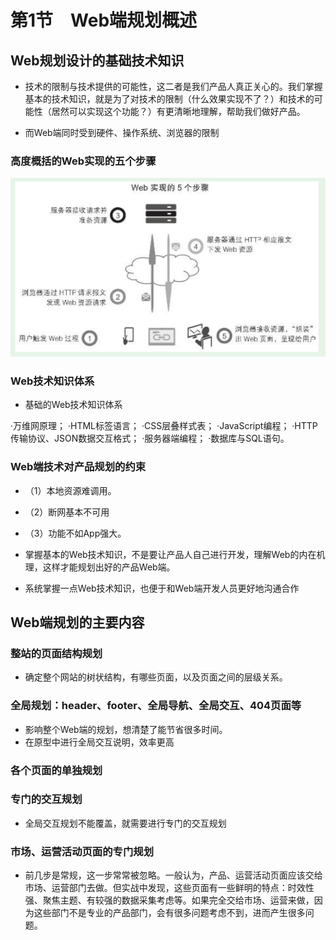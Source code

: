 # 第1节　Web端规划概述

## Web规划设计的基础技术知识

* 技术的限制与技术提供的可能性，这二者是我们产品人真正关心的。我们掌握基本的技术知识，就是为了对技术的限制（什么效果实现不了？）和技术的可能性（居然可以实现这个功能？）有更清晰地理解，帮助我们做好产品。

* 而Web端同时受到硬件、操作系统、浏览器的限制

### 高度概括的Web实现的五个步骤

![image-20200319125433181](image-20200319125433181.png)

### Web技术知识体系

* 基础的Web技术知识体系

·万维网原理；
·HTML标签语言；
·CSS层叠样式表；
·JavaScript编程；
·HTTP传输协议、JSON数据交互格式；
·服务器端编程；
·数据库与SQL语句。

### Web端技术对产品规划的约束

* （1）本地资源难调用。
* （2）断网基本不可用
* （3）功能不如App强大。

* 掌握基本的Web技术知识，不是要让产品人自己进行开发，理解Web的内在机理，这样才能规划出好的产品Web端。
* 系统掌握一点Web技术知识，也便于和Web端开发人员更好地沟通合作

## Web端规划的主要内容

### 整站的页面结构规划

* 确定整个网站的树状结构，有哪些页面，以及页面之间的层级关系。

### 全局规划：header、footer、全局导航、全局交互、404页面等

* 影响整个Web端的规划，想清楚了能节省很多时间。
* 在原型中进行全局交互说明，效率更高

### 各个页面的单独规划

###  专门的交互规划

* 全局交互规划不能覆盖，就需要进行专门的交互规划

### 市场、运营活动页面的专门规划

* 前几步是常规，这一步常常被忽略。一般认为，产品、运营活动页面应该交给市场、运营部门去做。但实战中发现，这些页面有一些鲜明的特点：时效性强、聚焦主题、有较强的数据采集考虑等。如果完全交给市场、运营来做，因为这些部门不是专业的产品部门，会有很多问题考虑不到，进而产生很多问题。